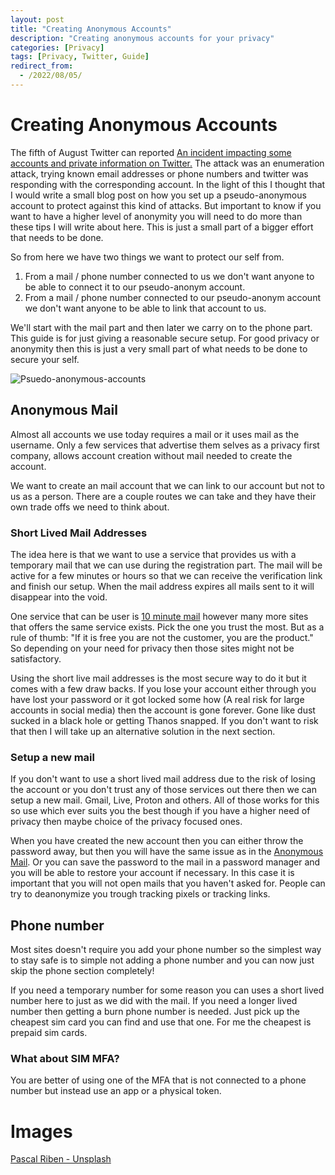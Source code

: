 ```yaml
---
layout: post
title: "Creating Anonymous Accounts"
description: "Creating anonymous accounts for your privacy"
categories: [Privacy]
tags: [Privacy, Twitter, Guide]
redirect_from:
  - /2022/08/05/
---
```



# Creating Anonymous Accounts
The fifth of August Twitter can reported [An incident impacting some accounts and private information on Twitter.](https://privacy.twitter.com/en/blog/2022/an-issue-affecting-some-anonymous-accounts)  The attack was an enumeration attack, trying known email addresses or phone numbers and twitter was responding with the corresponding account. In the light of this I thought that I would write a small blog post on how you set up a pseudo-anonymous account to protect against this kind of attacks. But important to know if you want to have a higher level of anonymity you will need to do more than these tips I will write about here. This is just a small part of a bigger effort that needs to be done.

So from here we have two things we want to protect our self from.
1. From a mail / phone number connected to us we don't want anyone to be able to connect it to our pseudo-anonym account.
2. From a mail / phone number connected to our pseudo-anonym account we don't want anyone to be able to link that account to us.

We'll start with the mail part and then later we carry on to the phone part. This guide is for just giving a reasonable secure setup. For good privacy or anonymity then this is just a very small part of what needs to be done to secure your self.

![Psuedo-anonymous-accounts]({{site.url}}/assets/images/psuedo-anonymous-accounts.jpg)

## Anonymous Mail
Almost all accounts we use today requires a mail or it uses mail as the username. Only a few services that advertise them selves as a privacy first company, allows account creation without mail needed to create the account.

We want to create an mail account that we can link to our account but not to us as a person. There are a couple routes we can take and they have their own trade offs we need to think about.

### Short Lived Mail Addresses
The idea here is that we want to use a service that provides us with a temporary mail that we can use during the registration part. The mail will be active for a few minutes or hours so that we can receive the verification link and finish our setup. When the mail address expires all mails sent to it will disappear into the void.

One service that can be user is [10 minute mail](https://10minutemail.com/) however many more sites that offers the same service exists. Pick the one you trust the most. But as a rule of thumb: "If it is free you are not the customer, you are the product." So depending on your need for privacy then those sites might not be satisfactory.

Using the short live mail addresses is the most secure way to do it but it comes with a few draw backs. If you lose your account either through you have lost your password or it got locked some how (A real risk for large accounts in social media) then the account is gone forever. Gone like dust sucked in a black hole or getting Thanos snapped. If you don't want to risk that then I will take up an alternative solution in the next section.

### Setup a new mail
If you don't want to use a short lived mail address due to the risk of losing the account or you don't trust any of those services out there then we can setup a new mail. Gmail, Live, Proton and others. All of those works for this so use which ever suits you the best though if you have a higher need of privacy then maybe choice of the privacy focused ones.

When you have created the new account then you can either throw the password away, but then you will have the same issue as in the [Anonymous Mail](#Anonymous-Mail). Or you can save the password to the mail in a password manager and you will be able to restore your account if necessary. In this case it is important that you will not open mails that you haven't asked for. People can try to deanonymize you trough tracking pixels or tracking links.

## Phone number
Most sites doesn't require you add your phone number so the simplest way to stay safe is to simple not adding a phone number and you can now just skip the phone section completely!

If you need a temporary number for some reason you can uses a short lived number here to just as we did with the mail. If you need a longer lived number then getting a burn phone number is needed. Just pick up the cheapest sim card you can find and use that one. For me the cheapest is prepaid sim cards.

### What about SIM MFA?
You are better of using one of the MFA that is not connected to a phone number but instead use an app or a physical token.

# Images
[Pascal Riben - Unsplash](https://unsplash.com/photos/iASeL6mvSrI?utm_source=unsplash&utm_medium=referral&utm_content=creditShareLink)
